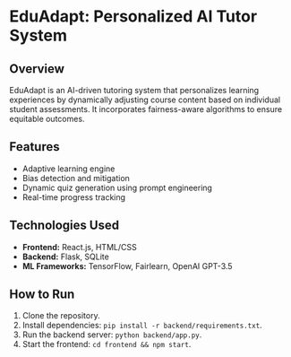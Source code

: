 # EduAdapt: Personalized AI Tutor System

## Overview
EduAdapt is an AI-driven tutoring system that personalizes learning experiences by dynamically adjusting course content based on individual student assessments. It incorporates fairness-aware algorithms to ensure equitable outcomes.

## Features
- Adaptive learning engine
- Bias detection and mitigation
- Dynamic quiz generation using prompt engineering
- Real-time progress tracking

## Technologies Used
- **Frontend:** React.js, HTML/CSS
- **Backend:** Flask, SQLite
- **ML Frameworks:** TensorFlow, Fairlearn, OpenAI GPT-3.5

## How to Run
1. Clone the repository.
2. Install dependencies: `pip install -r backend/requirements.txt`.
3. Run the backend server: `python backend/app.py`.
4. Start the frontend: `cd frontend && npm start`.
